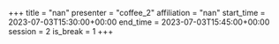 +++
title = "nan"
presenter = "coffee_2"
affiliation = "nan"
start_time = 2023-07-03T15:30:00+00:00
end_time = 2023-07-03T15:45:00+00:00
session = 2
is_break = 1
+++


